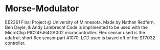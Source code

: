# Morse-Modulator
EE2361 Final Project @ University of Minnesota. Made by Nathan Redfern, Ben Deyle, & Andy Lambrecht
Code is implimented to be used with the MicroChip PIC24FJ64GA002 microcontrolller. Flex sensor used is the adafruit short flex sensor part #1070. LCD used is based off of the ST7032 controller.
